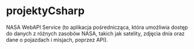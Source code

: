 # projektyCsharp
NASA WebAPI Service (to aplikacja pośrednicząca, która umożliwia dostęp do danych z różnych zasobów NASA, takich jak satelity, zdjęcia dnia oraz dane o pojazdach i misjach, poprzez API).
